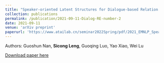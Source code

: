 ```yaml
---
title: "Speaker-oriented Latent Structures for Dialogue-based Relation Extraction"
collection: publications
permalink: /publication/2021-09-11-Dialog-RE-number-2
date: 2021-09-11
venue: 'arXiv preprint'
paperurl: 'https://www.atailab.cn/seminar2022Spring/pdf/2021_EMNLP_Speaker-Oriented%20Latent%20Structures%20for%20Dialogue-Based%20Relation%20Extraction.pdf'
---
```


Authors: Guoshun Nan, **Sicong Leng**, Guoqing Luo, Yao Xiao, Wei Lu

[Download paper here](https://www.atailab.cn/seminar2022Spring/pdf/2021_EMNLP_Speaker-Oriented%20Latent%20Structures%20for%20Dialogue-Based%20Relation%20Extraction.pdf)
